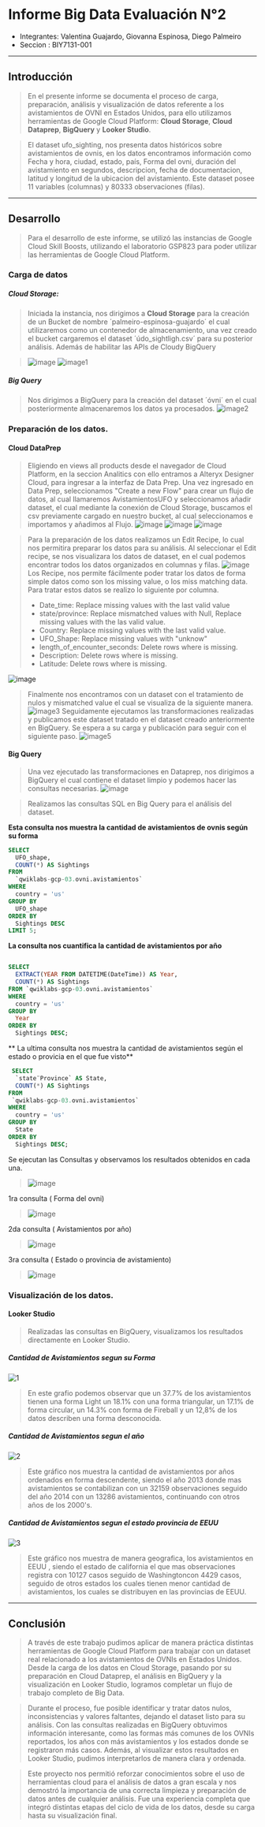 # Informe Big Data Evaluación N°2

* Integrantes: Valentina Guajardo, Giovanna Espinosa, Diego Palmeiro
* Seccion : BIY7131-001

---
 ## Introducción
> En el presente informe se documenta el proceso de carga, preparación, análisis y visualización de datos referente a los avistamientos de OVNI en  Estados Unidos, para ello utilizamos herramientas de Google Cloud Platform: **Cloud Storage**, **Cloud Dataprep**, **BigQuery** y **Looker Studio**.

> El dataset ufo_sighting, nos presenta datos históricos sobre avistamientos de ovnis, en los datos encontramos información como Fecha y hora, ciudad, estado, país, Forma del ovni, duración del avistamiento en segundos, descripcion, fecha de documentacion, latitud y longitud de la ubicacion del avistamiento. Este dataset posee 11 variables (columnas) y 80333 observaciones (filas).
---
## Desarrollo 
> Para el desarrollo de este informe, se utilizó las instancias de Google Cloud Skill Boosts, utilizando el laboratorio GSP823 para poder utilizar las herramientas de Google Cloud Platform.

### Carga de datos

##### Cloud Storage:
> Iniciada la instancia, nos dirigimos a **Cloud Storage** para la creación de un Bucket de nombre ´palmeiro-espinosa-guajardo´ el cual utilizaremos como un contenedor de almacenamiento, una vez creado el bucket cargaremos el dataset ´údo_sightligh.csv´ para  su posterior análisis. Además de habilitar las APIs de Cloudy BigQuery 

>![image](https://github.com/user-attachments/assets/084de36d-3975-4b78-977a-1f9f3e8db00b)
>![image1](https://github.com/user-attachments/assets/44917231-68cf-4bd0-be9e-c83882cc3a0c)

##### Big Query
> Nos dirigimos a BigQuery para la creación del dataset ´óvni´ en el cual posteriormente almacenaremos los datos ya procesados.
> ![image2](https://github.com/user-attachments/assets/e4278c11-eb4e-48d7-a3c8-20f7670fc2c5)

### Preparación de los datos.
#### Cloud DataPrep

> Eligiendo en views all products desde el navegador de Cloud Platform, en la seccion Analitics con ello entramos a Alteryx Designer Cloud, para ingresar a la interfaz de Data Prep.
> Una vez ingresado en Data Prep, seleccionamos "Create a new Flow" para crear un flujo de datos, al cual llamaremos AvistamientosUFO y seleccionamos añadir dataset, el cual mediante la conexión de Cloud Storage, buscamos el csv previamente cargado en nuestro bucket, al cual seleccionamos e importamos y añadimos al Flujo.
> ![image](https://github.com/user-attachments/assets/ba6df312-996b-45ce-aa0a-b4541ae673d0)
> ![image](https://github.com/user-attachments/assets/8b1b9d8b-c8f8-40a7-a114-ebe1a419225b)
> ![image](https://github.com/user-attachments/assets/e1930de3-ff00-466e-adfe-6be8836eea1a)

>Para la preparación de los datos realizamos un Edit Recipe, lo cual nos permitira preparar los datos para su análisis. Al seleccionar el Edit recipe, se nos visualizara los datos de dataset, en el cual podemos encontrar todos los datos organizados en columnas y filas.
> ![image](https://github.com/user-attachments/assets/10a5892f-849c-44e3-a759-3fe689f01eb0)
>  Los Recipe, nos permite fácilmente poder tratar los datos de forma simple datos como son los missing value, o los miss matching data. Para tratar estos datos se realizo lo siguiente por columna.
 > * Date_time: Replace missing values with the last valid value
 > * state/province: Replace mismatched values with Null, Replace missing values with the las valid value.
 > * Country: Replace missing values with the last valid value.
 > * UFO_Shape: Replace missing values with "unknow"
 > * length_of_encounter_seconds: Delete rows where is missing.
 > * Description: Delete rows where is missing.
 > * Latitude: Delete rows where is missing.

![image](https://github.com/user-attachments/assets/42775c34-982a-4142-aff7-b8d71d14756a)
> Finalmente nos encontramos con un dataset con el tratamiento de nulos y mismatched value el cual se visualiza de la siguiente manera.
>![image3](https://github.com/user-attachments/assets/27e9bd68-1c8a-4cf4-a98a-dc6e1b720db9)
> Seguidamente ejecutamos las transformaciones realizadas y publicamos este dataset tratado en el dataset creado anteriormente en BigQuery. Se espera a su carga y publicación para seguir con el siguiente paso.
> ![image5](https://github.com/user-attachments/assets/81743d2e-f57d-48eb-a43d-6535dc8f8698)

#### Big Query
> Una vez ejecutado las transformaciones en Dataprep, nos dirigimos a BigQuery el cual contiene el dataset limpio y podemos hacer las consultas necesarias.
> ![image](https://github.com/user-attachments/assets/8094480a-2776-4ef9-8aa9-d91a8721c180)

> Realizamos las consultas SQL en Big Query para el análisis del dataset.

**Esta consulta nos muestra la cantidad de avistamientos de ovnis según su forma**
```sql
SELECT 
  UFO_shape,
  COUNT(*) AS Sightings
FROM 
  `qwiklabs-gcp-03.ovni.avistamientos`
WHERE 
  country = 'us'
GROUP BY 
  UFO_shape
ORDER BY 
  Sightings DESC
LIMIT 5;
```

**La consulta nos cuantifica la cantidad de avistamientos por año**
```sql

SELECT 
  EXTRACT(YEAR FROM DATETIME(DateTime)) AS Year,
  COUNT(*) AS Sightings
FROM `qwiklabs-gcp-03.ovni.avistamientos`
WHERE 
  country = 'us'
GROUP BY 
  Year
ORDER BY 
  Sightings DESC;
```
** La ultima consulta nos muestra la cantidad de avistamientos según el estado o provicia en el que fue visto**

```sql
 SELECT 
  `state¨Province` AS State,
  COUNT(*) AS Sightings
FROM 
 `qwiklabs-gcp-03.ovni.avistamientos`
WHERE 
  country = 'us'
GROUP BY 
  State
ORDER BY 
  Sightings DESC;
```
Se ejecutan las Consultas y observamos los resultados obtenidos en cada una.
> ![image](https://github.com/user-attachments/assets/516cd4ea-67a9-406f-9e7e-f22022de1264)

1ra consulta ( Forma del ovni)

> ![image](https://github.com/user-attachments/assets/ac267bd0-4e57-4ecf-95cd-76fd8dc16f1a)

2da consulta ( Avistamientos por año)
> ![image](https://github.com/user-attachments/assets/cb0ac99b-38e1-4a2e-ad4e-defa77758264)

3ra consulta ( Estado o provincia de avistamiento)
> ![image](https://github.com/user-attachments/assets/5aee840d-c669-4db9-afaa-927c1aeda133)

### Visualización de los datos.
#### Looker Studio

> Realizadas las consultas en BigQuery, visualizamos los resultados directamente en Looker Studio.

##### Cantidad de Avistamientos segun su Forma
![1](https://github.com/user-attachments/assets/43ecb5a4-1440-46d4-ad2d-c9364ec8cf6f)

> En este grafio podemos observar que un 37.7% de los avistamientos tienen una forma  Light un 18.1% con una forma triangular, un 17.1% de forma circular, un 14.3% con forma de Fireball y un 12,8% de los datos describen una forma desconocida.

##### Cantidad de Avistamientos segun el año

![2](https://github.com/user-attachments/assets/c5a6619c-87f5-4e2b-85cb-c2730b24694e)

> Este gráfico nos muestra la cantidad de avistamientos por años ordenados en forma descendente, siendo el año 2013 donde mas avistamientos se contabilizan con un 32159 observaciones seguido del año 2014 con un 13286 avistamientos, continuando con otros años  de los 2000's. 

##### Cantidad de Avistamientos segun el estado provincia de EEUU

![3](https://github.com/user-attachments/assets/1709b8e7-d105-498e-89d8-206b66a75c1c)

> Este gráfico nos muestra de manera geografica, los avistamientos en EEUU , siendo el estado de california el que mas observaciones registra con 10127 casos seguido de Washingtoncon 4429 casos, seguido de otros estados los cuales tienen menor cantidad de avistamientos, los cuales se distribuyen en las provincias de EEUU.
---

## Conclusión   

> A través de este trabajo pudimos aplicar de manera práctica distintas herramientas de Google Cloud Platform para trabajar con un dataset real relacionado a los avistamientos de OVNIs en Estados Unidos. Desde la carga de los datos en Cloud Storage, pasando por su preparación en Cloud Dataprep, el análisis en BigQuery y la visualización en Looker Studio, logramos completar un flujo de trabajo completo de Big Data.

> Durante el proceso, fue posible identificar y tratar datos nulos, inconsistencias y valores faltantes, dejando el dataset listo para su análisis. Con las consultas realizadas en BigQuery obtuvimos información interesante, como las formas más comunes de los OVNIs reportados, los años con más avistamientos y los estados donde se registraron más casos. Además, al visualizar estos resultados en Looker Studio, pudimos interpretarlos de manera clara y ordenada.

> Este proyecto nos permitió reforzar conocimientos sobre el uso de herramientas cloud para el análisis de datos a gran escala y nos demostró la importancia de una correcta limpieza y preparación de datos antes de cualquier análisis. Fue una experiencia completa que integró distintas etapas del ciclo de vida de los datos, desde su carga hasta su visualización final.
